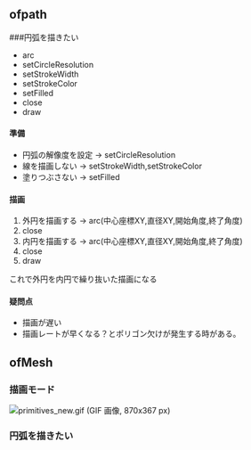 ofpath
------------------
###円弧を描きたい
* arc
* setCircleResolution
* setStrokeWidth
* setStrokeColor
* setFilled
* close
* draw

#### 準備
* 円弧の解像度を設定 -> setCircleResolution
* 線を描画しない -> setStrokeWidth,setStrokeColor
* 塗りつぶさない -> setFilled

#### 描画
1. 外円を描画する -> arc(中心座標XY,直径XY,開始角度,終了角度)
2. close
3. 内円を描画する -> arc(中心座標XY,直径XY,開始角度,終了角度)
4. close
5. draw  

これで外円を内円で繰り抜いた描画になる

#### 疑問点

* 描画が遅い
* 描画レートが早くなる？とポリゴン欠けが発生する時がある。

ofMesh
------
### 描画モード
![primitives_new.gif (GIF 画像, 870x367 px)](http://www.creativeapplications.net/wp-content/uploads/2011/03/primitives_new.gif "primitives_new.gif (GIF 画像, 870x367 px)")

### 円弧を描きたい
